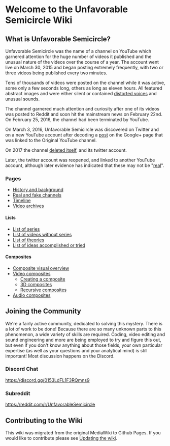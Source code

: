 # Welcome to the Unfavorable Semicircle Wiki

## What is Unfavorable Semicircle?

Unfavorable Semicircle was the name of a channel on YouTube which
garnered attention for the huge number of videos it published and the
unusual nature of the videos over the course of a year. The account went
live on March 30, 2015 and began posting extremely frequently, with two
or three videos being published every two minutes.

Tens of thousands of videos were posted on the channel while it was
active, some only a few seconds long, others as long as eleven hours.
All featured abstract images and were either silent or contained
[distorted voices](Unknown_Voice "wikilink") and unusual sounds.

The channel garnered much attention and curiosity after one of its
videos was posted to Reddit and soon hit the mainstream news on February 22nd. On February 25, 2016, the channel had been terminated by YouTube.

On March 3, 2016, Unfavorable Semicircle was discovered on Twitter and
on a new YouTube account after decoding a
[post](Google_Plus#G.2B_post_1 "wikilink") on the Google+ page that was
linked to the Original YouTube channel.

On 2017 the channel [deleted itself](RESET_STRANGE_YD), and its twitter account.

Later, the twitter account was reopened, and linked to another YouTube
account, although later evidence has indicated that these may not be
"[real](Google_Plus#G.2B_post_4 "wikilink")".

### Pages

  - [History and background](History_and_background "wikilink")
  - [Real and fake channels](Real_and_Fake_channels "wikilink")
  - [Timeline](Timeline "wikilink")
  - [Video archives](archives "wikilink")

#### Lists
  - [List of series](List_of_Series "wikilink")
  - [List of videos without series](List_of_videos_without_series "wikilink")
  - [List of theories](List_of_Theories "wikilink")
  - [List of ideas accomplished or tried](List_of_Things_Accomplished_Tried "wikilink")

#### Composites

  - [Composite visual overview](Composite_visual_overview "wikilink")
  - [Video composites](Video_Composites "wikilink")
      - [Creating a composite](Creating_a_Composite_Image "wikilink")
      - [3D composites](3D_Composite "wikilink")
      - [Recursive composites](recursive_composites "wikilink")
  - [Audio composites](audio_composites "wikilink")

## Joining the Community

We're a fairly active community, dedicated to solving this mystery.
There is a lot of work to be done\! Because there are so many unknown
parts to this phenomenon, a wide variety of skills are required. Coding,
video editing and sound engineering and more are being employed to try
and figure this out, but even if you don't know anything about those
fields, your own particular expertise (as well as your questions and
your analytical mind) is still important\! Most discussion happens on
the Discord.

### Discord Chat

<https://discord.gg/0153LdFL1F3RQmns9>

### Subreddit

<https://reddit.com/r/UnfavorableSemicircle>

## Contributing to the Wiki
This wiki was migrated from the original MediaWiki to Github Pages.
If you would like to contribute please see [Updating the wiki](Updating_the_Wiki "wikilink").
